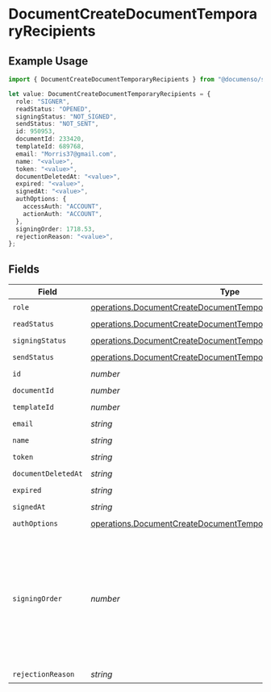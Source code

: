 # DocumentCreateDocumentTemporaryRecipients

## Example Usage

```typescript
import { DocumentCreateDocumentTemporaryRecipients } from "@documenso/sdk-typescript/models/operations";

let value: DocumentCreateDocumentTemporaryRecipients = {
  role: "SIGNER",
  readStatus: "OPENED",
  signingStatus: "NOT_SIGNED",
  sendStatus: "NOT_SENT",
  id: 950953,
  documentId: 233420,
  templateId: 689768,
  email: "Morris37@gmail.com",
  name: "<value>",
  token: "<value>",
  documentDeletedAt: "<value>",
  expired: "<value>",
  signedAt: "<value>",
  authOptions: {
    accessAuth: "ACCOUNT",
    actionAuth: "ACCOUNT",
  },
  signingOrder: 1718.53,
  rejectionReason: "<value>",
};
```

## Fields

| Field                                                                                                                                            | Type                                                                                                                                             | Required                                                                                                                                         | Description                                                                                                                                      |
| ------------------------------------------------------------------------------------------------------------------------------------------------ | ------------------------------------------------------------------------------------------------------------------------------------------------ | ------------------------------------------------------------------------------------------------------------------------------------------------ | ------------------------------------------------------------------------------------------------------------------------------------------------ |
| `role`                                                                                                                                           | [operations.DocumentCreateDocumentTemporaryRole](../../models/operations/documentcreatedocumenttemporaryrole.md)                                 | :heavy_check_mark:                                                                                                                               | N/A                                                                                                                                              |
| `readStatus`                                                                                                                                     | [operations.DocumentCreateDocumentTemporaryReadStatus](../../models/operations/documentcreatedocumenttemporaryreadstatus.md)                     | :heavy_check_mark:                                                                                                                               | N/A                                                                                                                                              |
| `signingStatus`                                                                                                                                  | [operations.DocumentCreateDocumentTemporarySigningStatus](../../models/operations/documentcreatedocumenttemporarysigningstatus.md)               | :heavy_check_mark:                                                                                                                               | N/A                                                                                                                                              |
| `sendStatus`                                                                                                                                     | [operations.DocumentCreateDocumentTemporarySendStatus](../../models/operations/documentcreatedocumenttemporarysendstatus.md)                     | :heavy_check_mark:                                                                                                                               | N/A                                                                                                                                              |
| `id`                                                                                                                                             | *number*                                                                                                                                         | :heavy_check_mark:                                                                                                                               | N/A                                                                                                                                              |
| `documentId`                                                                                                                                     | *number*                                                                                                                                         | :heavy_check_mark:                                                                                                                               | N/A                                                                                                                                              |
| `templateId`                                                                                                                                     | *number*                                                                                                                                         | :heavy_check_mark:                                                                                                                               | N/A                                                                                                                                              |
| `email`                                                                                                                                          | *string*                                                                                                                                         | :heavy_check_mark:                                                                                                                               | N/A                                                                                                                                              |
| `name`                                                                                                                                           | *string*                                                                                                                                         | :heavy_check_mark:                                                                                                                               | N/A                                                                                                                                              |
| `token`                                                                                                                                          | *string*                                                                                                                                         | :heavy_check_mark:                                                                                                                               | N/A                                                                                                                                              |
| `documentDeletedAt`                                                                                                                              | *string*                                                                                                                                         | :heavy_check_mark:                                                                                                                               | N/A                                                                                                                                              |
| `expired`                                                                                                                                        | *string*                                                                                                                                         | :heavy_check_mark:                                                                                                                               | N/A                                                                                                                                              |
| `signedAt`                                                                                                                                       | *string*                                                                                                                                         | :heavy_check_mark:                                                                                                                               | N/A                                                                                                                                              |
| `authOptions`                                                                                                                                    | [operations.DocumentCreateDocumentTemporaryDocumentsAuthOptions](../../models/operations/documentcreatedocumenttemporarydocumentsauthoptions.md) | :heavy_check_mark:                                                                                                                               | N/A                                                                                                                                              |
| `signingOrder`                                                                                                                                   | *number*                                                                                                                                         | :heavy_check_mark:                                                                                                                               | The order in which the recipient should sign the document. Only works if the document is set to sequential signing.                              |
| `rejectionReason`                                                                                                                                | *string*                                                                                                                                         | :heavy_check_mark:                                                                                                                               | N/A                                                                                                                                              |